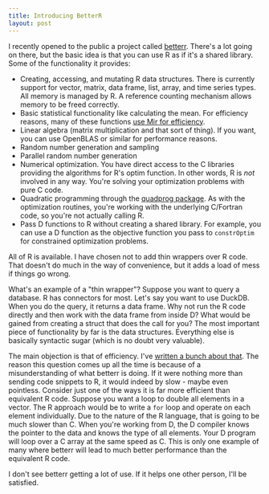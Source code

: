 ```yaml
---
title: Introducing BetterR
layout: post
---
```

I recently opened to the public a project called [betterr](https://bachmeil.github.io/betterr/). There's a lot going on there, but the basic idea is that you can use R as if it's a shared library. Some of the functionality it provides:

- Creating, accessing, and mutating R data structures. There is currently support for vector, matrix, data frame, list, array, and time series types. All memory is managed by R. A reference counting mechanism allows memory to be freed correctly.
- Basic statistical functionality like calculating the mean. For efficiency reasons, many of these functions [use Mir for efficiency](https://github.com/libmir/mir-algorithm).
- Linear algebra (matrix multiplication and that sort of thing). If you want, you can use OpenBLAS or similar for performance reasons.
- Random number generation and sampling
- Parallel random number generation
- Numerical optimization. You have direct access to the C libraries providing the algorithms for R's optim function. In other words, R is *not* involved in any way. You're solving your optimization problems with pure C code. 
- Quadratic programming through the [quadprog package](https://cran.r-project.org/web/packages/quadprog/index.html). As with the optimization routines, you're working with the underlying C/Fortran code, so you're not actually calling R.
- Pass D functions to R without creating a shared library. For example, you can use a D function as the objective function you pass to `constrOptim` for constrained optimization problems.

All of R is available. I have chosen not to add thin wrappers over R code. That doesn't do much in the way of convenience, but it adds a load of mess if things go wrong.

What's an example of a "thin wrapper"? Suppose you want to query a database. R has connectors for most. Let's say you want to use DuckDB. When you do the query, it returns a data frame. Why not run the R code directly and then work with the data frame from inside D? What would be gained from creating a struct that does the call for you? The most important piece of functionality by far is the data structures. Everything else is basically syntactic sugar (which is no doubt very valuable).

The main objection is that of efficiency. I've [written a bunch about that](https://bachmeil.github.io/betterr/efficiency.html). The reason this question comes up all the time is because of a misunderstanding of what betterr is doing. If it were nothing more than sending code snippets to R, it would indeed by slow - maybe even pointless. Consider just one of the ways it is far more efficient than equivalent R code. Suppose you want a loop to double all elements in a vector. The R approach would be to write a `for` loop and operate on each element individually. Due to the nature of the R language, that is going to be much slower than C. When you're working from D, the D compiler knows the pointer to the data and knows the type of all elements. Your D program will loop over a C array at the same speed as C. This is only one example of many where betterr will lead to much better performance than the equivalent R code.

I don't see betterr getting a lot of use. If it helps one other person, I'll be satisfied.